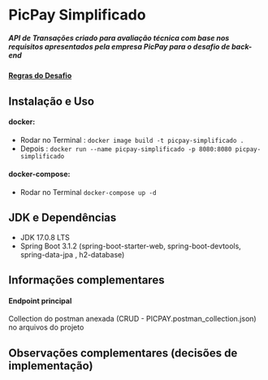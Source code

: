 # PicPay Simplificado
##### API de Transações criado para avaliação técnica com base nos requisitos apresentados pela empresa PicPay para o desafio de back-end

#### [Regras do Desafio](https://github.com/PicPay/picpay-desafio-backend)



## Instalação e Uso

#### docker:
  * Rodar no Terminal : `docker image build -t picpay-simplificado .` 
  * Depois : `docker run --name picpay-simplificado -p 8080:8080 picpay-simplificado`

#### docker-compose:
  * Rodar no Terminal `docker-compose up -d`
 


## JDK e Dependências
* JDK 17.0.8 LTS
* Spring Boot 3.1.2 (spring-boot-starter-web, spring-boot-devtools, spring-data-jpa , h2-database) 
 
 
## Informações complementares

#### Endpoint principal
Collection do postman anexada (CRUD - PICPAY.postman_collection.json) no arquivos do projeto

## Observações complementares (decisões de implementação)


